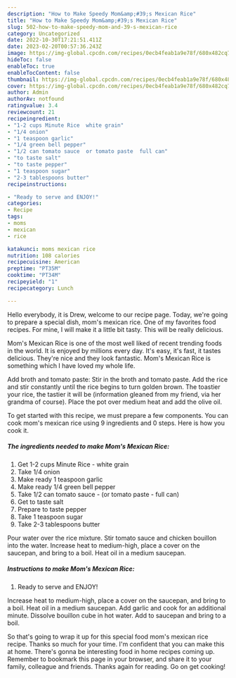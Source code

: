 ```yaml
---
description: "How to Make Speedy Mom&amp;#39;s Mexican Rice"
title: "How to Make Speedy Mom&amp;#39;s Mexican Rice"
slug: 502-how-to-make-speedy-mom-and-39-s-mexican-rice
category: Uncategorized
date: 2022-10-30T17:21:51.411Z
date: 2023-02-20T00:57:36.243Z
image: https://img-global.cpcdn.com/recipes/0ecb4feab1a9e78f/680x482cq70/moms-mexican-rice-recipe-main-photo.jpg
hideToc: false
enableToc: true
enableTocContent: false
thumbnail: https://img-global.cpcdn.com/recipes/0ecb4feab1a9e78f/680x482cq70/moms-mexican-rice-recipe-main-photo.jpg
cover: https://img-global.cpcdn.com/recipes/0ecb4feab1a9e78f/680x482cq70/moms-mexican-rice-recipe-main-photo.jpg
author: Admin
authorAv: notfound
ratingvalue: 3.4
reviewcount: 21
recipeingredient:
- "1-2 cups Minute Rice  white grain"
- "1/4 onion"
- "1 teaspoon garlic"
- "1/4 green bell pepper"
- "1/2 can tomato sauce  or tomato paste  full can"
- "to taste salt"
- "to taste pepper"
- "1 teaspoon sugar"
- "2-3 tablespoons butter"
recipeinstructions:

- "Ready to serve and ENJOY!"
categories:
- Recipe
tags:
- moms
- mexican
- rice

katakunci: moms mexican rice 
nutrition: 108 calories
recipecuisine: American
preptime: "PT35M"
cooktime: "PT34M"
recipeyield: "1"
recipecategory: Lunch

---
```



Hello everybody, it is Drew, welcome to our recipe page. Today, we're going to prepare a special dish, mom&#39;s mexican rice. One of my favorites food recipes. For mine, I will make it a little bit tasty. This will be really delicious.

Mom&#39;s Mexican Rice is one of the most well liked of recent trending foods in the world. It is enjoyed by millions every day. It's easy, it's fast, it tastes delicious. They're nice and they look fantastic. Mom&#39;s Mexican Rice is something which I have loved my whole life.

Add broth and tomato paste: Stir in the broth and tomato paste. Add the rice and stir constantly until the rice begins to turn golden brown. The toastier your rice, the tastier it will be (information gleaned from my friend, via her grandma of course). Place the pot over medium heat and add the olive oil.


To get started with this recipe, we must prepare a few components. You can cook mom&#39;s mexican rice using 9 ingredients and 0 steps. Here is how you cook it.

<!--inarticleads1-->

##### The ingredients needed to make Mom&#39;s Mexican Rice:

1. Get 1-2 cups Minute Rice - white grain
1. Take 1/4 onion
1. Make ready 1 teaspoon garlic
1. Make ready 1/4 green bell pepper
1. Take 1/2 can tomato sauce - (or tomato paste - full can)
1. Get to taste salt
1. Prepare to taste pepper
1. Take 1 teaspoon sugar
1. Take 2-3 tablespoons butter


Pour water over the rice mixture. Stir tomato sauce and chicken bouillon into the water. Increase heat to medium-high, place a cover on the saucepan, and bring to a boil. Heat oil in a medium saucepan. 

<!--inarticleads2-->

##### Instructions to make Mom&#39;s Mexican Rice:


1. Ready to serve and ENJOY!

Increase heat to medium-high, place a cover on the saucepan, and bring to a boil. Heat oil in a medium saucepan. Add garlic and cook for an additional minute. Dissolve bouillon cube in hot water. Add to saucepan and bring to a boil. 

So that's going to wrap it up for this special food mom&#39;s mexican rice recipe. Thanks so much for your time. I'm confident that you can make this at home. There's gonna be interesting food in home recipes coming up. Remember to bookmark this page in your browser, and share it to your family, colleague and friends. Thanks again for reading. Go on get cooking!
